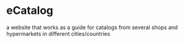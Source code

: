 # eCatalog
a website that works as a guide for catalogs from several shops and hypermarkets in different cities/countries
